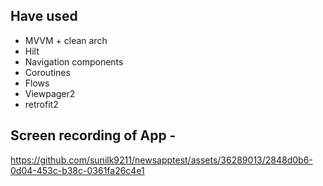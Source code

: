 ## Have used
- MVVM + clean arch
- Hilt
- Navigation components
- Coroutines
- Flows
- Viewpager2
- retrofit2

## Screen recording of App -

https://github.com/sunilk9211/newsapptest/assets/36289013/2848d0b6-0d04-453c-b38c-0361fa26c4e1


